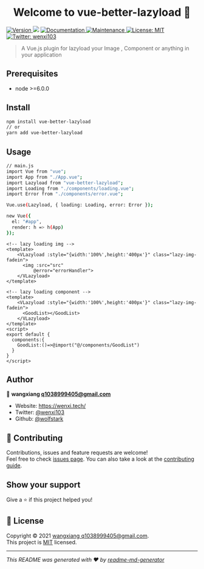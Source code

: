 <h1 align="center">Welcome to vue-better-lazyload 👋</h1>
<p>
  <a href="https://www.npmjs.com/package/vue-better-lazyload" target="_blank">
    <img alt="Version" src="https://img.shields.io/npm/v/vue-better-lazyload.svg">
  </a>
  <img src="https://img.shields.io/badge/node-%3E%3D6.0.0-blue.svg" />
  <a href="https://github.com/wolfstark/vue-better-lazyload#readme" target="_blank">
    <img alt="Documentation" src="https://img.shields.io/badge/documentation-yes-brightgreen.svg" />
  </a>
  <a href="https://github.com/wolfstark/vue-better-lazyload/graphs/commit-activity" target="_blank">
    <img alt="Maintenance" src="https://img.shields.io/badge/Maintained%3F-yes-green.svg" />
  </a>
  <a href="https://github.com/wolfstark/vue-better-lazyload/blob/master/LICENSE" target="_blank">
    <img alt="License: MIT" src="https://img.shields.io/github/license/wolfstark/vue-better-lazyload" />
  </a>
  <a href="https://twitter.com/wenxi103" target="_blank">
    <img alt="Twitter: wenxi103" src="https://img.shields.io/twitter/follow/wenxi103.svg?style=social" />
  </a>
</p>

> A Vue.js plugin for lazyload your Image , Component or anything in your application

## Prerequisites

- node >=6.0.0

## Install

```sh
npm install vue-better-lazyload
// or
yarn add vue-better-lazyload
```

## Usage

```sh
// main.js
import Vue from "vue";
import App from "./App.vue";
import Lazyload from "vue-better-lazyload";
import Loading from "./components/loading.vue";
import Error from "./components/error.vue";

Vue.use(Lazyload, { loading: Loading, error: Error });

new Vue({
  el: "#app",
  render: h => h(App)
});

```

``` vue
<!-- lazy loading img -->
<template>
    <VLazyload :style="{width:'100%',height:'400px'}" class="lazy-img-fadein">
      <img :src="src"
          @error="errorHandler">
    </VLazyload>
</template>
```

``` vue
<!-- lazy loading component -->
<template>
    <VLazyload :style="{width:'100%',height:'400px'}" class="lazy-img-fadein">
      <GoodList></GoodList>
    </VLazyload>
</template>
<script>
export default {
  components:{
    GoodList:()=>@import("@/components/GoodList")
  }
}
</script>
```

## Author

👤 **wangxiang <q1038999405@gmail.com>**

* Website: https://wenxi.tech/
* Twitter: [@wenxi103](https://twitter.com/wenxi103)
* Github: [@wolfstark](https://github.com/wolfstark)

## 🤝 Contributing

Contributions, issues and feature requests are welcome!<br />Feel free to check [issues page](https://github.com/wolfstark/vue-better-lazyload/issues). You can also take a look at the [contributing guide](https://github.com/wolfstark/vue-better-lazyload/blob/master/CONTRIBUTING.md).

## Show your support

Give a ⭐️ if this project helped you!

## 📝 License

Copyright © 2021 [wangxiang <q1038999405@gmail.com>](https://github.com/wolfstark).<br />
This project is [MIT](https://github.com/wolfstark/vue-better-lazyload/blob/master/LICENSE) licensed.

***
_This README was generated with ❤️ by [readme-md-generator](https://github.com/kefranabg/readme-md-generator)_
